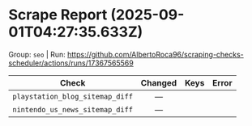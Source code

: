 # Scrape Report (2025-09-01T04:27:35.633Z)

Group: `seo`  |  Run: https://github.com/AlbertoRoca96/scraping-checks-scheduler/actions/runs/17367565569

| Check | Changed | Keys | Error |
|---|:---:|:--|:--|
| `playstation_blog_sitemap_diff` | — |  |  |
| `nintendo_us_news_sitemap_diff` | — |  |  |
